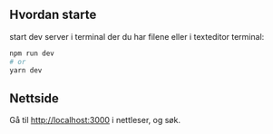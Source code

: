 ## Hvordan starte

 start dev server i terminal der du har filene eller i texteditor terminal:

```bash
npm run dev
# or
yarn dev
```

## Nettside
Gå til [http://localhost:3000](http://localhost:3000) i nettleser, og søk. 

